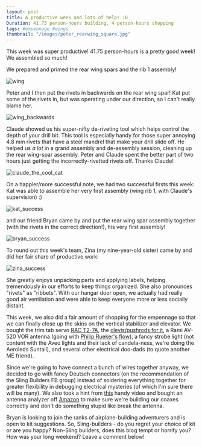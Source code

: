 ```yaml
---
layout: post
title: A productive week and lots of help! :D
Duration: 41.75 person-hours building, 4 person-hours shopping
tags: #empennage #wings
thumbnail: "/images/peter_rearwing_square.jpg"
---
```


This week was super productive! 41.75 person-hours is a pretty good week! We assembled so much!

We prepared and primed the rear wing spars and the rib 1 assembly!

![wing](/images/peter_rearwing.jpg)

Peter and I then put the rivets in backwards on the rear wing spar! Kat put some of the rivets in, but was operating under our direction, so I can't really blame her.

![wing_backwards](/images/kat_rear_wing_spar.jpg)

Claude showed us his super-nifty de-riveting tool which helps control the depth of your drill bit. This tool is especially handy for those super annoying 4.8 mm rivets that have a steel mandrel that make your drill slide off. He helped us *a lot* in a grand assembly and de-assembly session, cleaning up the rear wing-spar assembly. Peter and Claude spent the better part of two hours just getting the incorrectly-rivetted rivets off. Thanks Claude!

![claude_the_cool_cat](/images/claude.jpg)

On a happier/more successful note, we had two successful firsts this week: Kat was able to assemble her very first assembly (wing rib 1, with Claude's supervision) :)

![kat_success](/images/kat_ribs.jpg)

and our friend Bryan came by and put the rear wing spar assembly together (with the rivets in the correct direction!), his very first assembly!

![bryan_success](/images/group_pic.jpg)

To round out this week's team, Zina (my nine-year-old sister) came by and did her fair share of productive work:

![zina_success](/images/zina_plastic.jpg)

She greatly enjoys unpacking parts and applying labels, helping tremendously in our efforts to keep things organized. She also pronounces "rivets" as "ribbets". With our hangar door open, we actually had really good air ventilation and were able to keep everyone more or less socially distant.

This week, we also did a fair amount of shopping for the empennage so that we can finally close up the skins on the vertical stabilizer and elevator. We bought the trim tab servo [RAC T2-7A](https://www.aircraftspruce.com/catalog/elpages/ractrimservos2.php), the [clevis/pushrods for it](https://www.aircraftspruce.com/catalog/elpages/mactrimpos3.php), a Rami AV-520 VOR antenna (going with [Philip Rueker's flow](https://slingtsi.rueker.com/2019/05/18/vertical-stabilizer-navigation-antenna-skin-fitting/)), a fancy strobe light (not content with the Aveo lights and their lack of candela-ness, we're doing the Aeroleds Suntail), and several other electrical doo-dads (to quote another ME friend).

Since we're going to have connect a bunch of wires together anyway, we decided to go with fancy Deutsch connectors (on the recommendation of the Sling Builders FB group) instead of soldering everything together for greater flexibility in debugging electrical mysteries (of which I'm sure there will be many). We also took a hint from [this](https://www.youtube.com/watch?v=aBtYlL-OLoE) handy video and bought an antenna analyzer off [Amazon](https://smile.amazon.com/gp/product/B07Z5VY7B6/ref=ppx_yo_dt_b_asin_title_o06_s00?ie=UTF8&psc=1) to make sure we're building our coaxes correctly and don't do something stupid like break the antenna.

Bryan is looking to join the ranks of airplane-building adventurers and is open to kit suggestions. So, Sling-builders - do you regret your choice of kit or are you happy? Non-Sling builders, does this blog tempt or horrify you? How was your long weekend? Leave a comment below!
